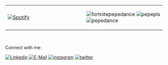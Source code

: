 <table width = "100%">
  <tr width="100%">
    <td width="50%">

[![Spotify](https://novatorem-indol-three.vercel.app/api/spotify)](https://open.spotify.com/user/gledrianregalagutierrez)

  </td>
  <td width="50%">

![fortnitepepedance](https://user-images.githubusercontent.com/68104451/114303700-c17c7900-9acf-11eb-8f5c-4b7c4673739c.gif)
![pepepls](https://user-images.githubusercontent.com/68104451/114303706-c5100000-9acf-11eb-8ee4-0e75d8932f3e.gif)
![pepedance](https://user-images.githubusercontent.com/68104451/114303707-c6412d00-9acf-11eb-897d-88840e56ec52.gif)

  </td>
</table>
<br><p align="left">Connect with me:<br>
  
  [![Linkedin](https://img.shields.io/badge/linked-in-369?style=flat-square&logo=linkedin&logoColor=white&color=blue)](https://www.linkedin.com/in/gledrian-gutierrez-979a09211/)
  [![E-Mail](https://img.shields.io/badge/email-reveal-2a8?style=flat-square&logo=gmail&logoColor=white)](https://mailhide.io/e/wLbJpcl9)
  [![instagram](https://img.shields.io/badge/Instagram-ig-red)](https://www.instagram.com/gledrian.dev/)
  [![twitter](https://img.shields.io/badge/twitter-tt-blue)](https://twitter.com/gledriandev)
</p>
